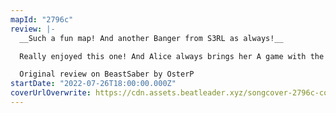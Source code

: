 ```yaml
---
mapId: "2796c"
review: |-
  __Such a fun map! And another Banger from S3RL as always!__

  Really enjoyed this one! And Alice always brings her A game with the lights. I made a video of Ex+ if anyone is interested to see it: https://youtu.be/28hUQJ3SjA8

  Original review on BeastSaber by OsterP
startDate: "2022-07-26T18:00:00.000Z"
coverUrlOverwrite: https://cdn.assets.beatleader.xyz/songcover-2796c-cover.jpg
---
```

